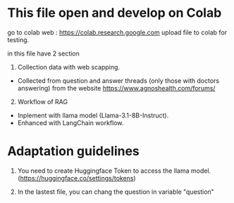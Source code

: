 # This file open and develop on Colab

go to colab web : https://colab.research.google.com
upload file to colab for testing.

in this file have 2 section

1. Collection data with web scapping.
- Collected from question and answer threads (only those with doctors answering) from the website https://www.agnoshealth.com/forums/

2. Workflow of RAG
- Inplement with llama model (Llama-3.1-8B-Instruct).
- Enhanced with LangChain workflow.

# Adaptation guidelines

1. You need to create Huggingface Token to access the llama model. (https://huggingface.co/settings/tokens)

2. In the lastest file, you can chang the question in variable "question"

